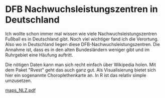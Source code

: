# DFB Nachwuchsleistungszentren in Deutschland

Ich wollte schon immer mal wissen wie viele Nachwuchsleistungszentren Fußball es in Deutschland gibt. Noch viel wichtiger fand ich die Verortung. Also wo in Deutschland liegen diese DFB-Nachwuchsleistungszentren. Die Annahme ist, dass es in den alten Bundesländern weniger gibt und im Ruhrgebiet eine Häufung auftritt.

Die nötigen Daten kann man sich recht einfach über Wikipedia holen. Mit dem Paket "Rvest" geht das auch ganz gut. Als Visualisierung bietet sich hier ein sogenannte Choroplethenkarte an. In R ist das relativ simple umzusetzen. 

[maps_NLZ.pdf](https://github.com/christian43/DFB_NLZ_Map/files/6636794/maps_NLZ.pdf)

